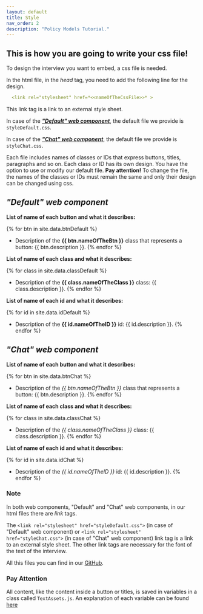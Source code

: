 ```yaml
---
layout: default
title: Style
nav_order: 2
description: "Policy Models Tutorial."
---
```


## This is how you are going to write your css file!

To design the interview you want to embed, a css file is needed. 

In the html file, in the *head* tag, you need to add the following line for the design. 

```yaml
  <link rel="stylesheet" href=*<<nameOfTheCssFile>>* >
```
This link tag is a link to an external style sheet. 

In case of the ***["Default" web component](style.html#default-web-component)***, the default file we provide is `styleDefault.css`.

In case of the ***["Chat" web component](style.html#chat-web-component)***, the default file we provide is `styleChat.css`.

Each file includes names of classes or IDs that express buttons, titles, paragraphs and so on. Each class or ID has its own design. You have the option to use or modify our default file. 
**Pay attention!** To change the file, the names of the classes or IDs must remain the same and only their design can be changed using css.




## *"Default" web component*




**List of name of each button and what it describes:**

{% for btn in site.data.btnDefault %}
- Description of the **{{ btn.nameOfTheBtn }}** class that represents a button:
  {{ btn.description }}.
{% endfor %}

**List of name of each class and what it describes:**

{% for class in site.data.classDefault %}
- Description of the **{{ class.nameOfTheClass }}** class:
  {{ class.description }}.
{% endfor %}

**List of name of each id and what it describes:**

{% for id in site.data.idDefault %}
- Description of the **{{ id.nameOfTheID }}** id:
  {{ id.description }}.
{% endfor %}




## *"Chat" web component*




**List of name of each button and what it describes:**

{% for btn in site.data.btnChat %}
- Description of the *{{ btn.nameOfTheBtn }}* class that represents a button:
  {{ btn.description }}.
{% endfor %}

**List of name of each class and what it describes:**

{% for class in site.data.classChat %}
- Description of the *{{ class.nameOfTheClass }}* class:
  {{ class.description }}.
{% endfor %}

**List of name of each id and what it describes:**

{% for id in site.data.idChat %}
- Description of the *{{ id.nameOfTheID }}* id:
  {{ id.description }}.
{% endfor %}



### Note

In both web components, "Default" and "Chat" web components, in our html files there are *link* tags. 

The `<link rel="stylesheet" href="styleDefault.css">` (in case of "Default" web component) or `<link rel="stylesheet" href="styleChat.css">` (in case of "Chat" web component) link tag is a link to an external style sheet. 
The other link tags are necessary for the font of the text of the interview.

All this files you can find in our [GitHub](https://github.com/EilonBenIshay/PolicyModelsProjectFrontend2022).

### Pay Attention

All content, like the content inside a button or titles, is saved in variables in a class called `TextAssets.js`.
An explanation of each variable can be found [here](https://shellytalis.github.io/policy-model-tutorial/textAssets.html)
